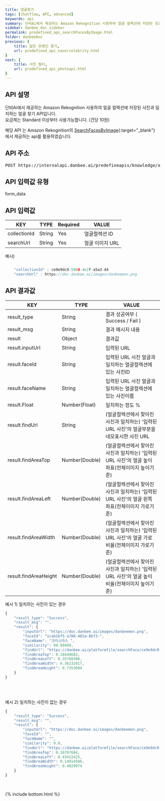 ```yaml
---
title: 얼굴찾기
tags: [chatflow, API, advanced]
keywords: api
summary: 단비Ai에서 제공하는 Amazon Rekognition 사용하여 얼굴 컬렉션에 저장된 것과 일치하는 얼굴 찾기 API입니다.
sidebar: danbee_doc_sidebar
permalink: predefined_api_searchFacesByImage.html
folder: danbeeDoc
previous: {
    title: 닮은 유명인 찾기,
    url: predefined_api_navercelebrity.html
}
next: {
    title: 사진 필터,
    url: predefined_api_photoapi.html
}
---
```


## API 설명

 단비Ai에서 제공하는 Amazon Rekognition 사용하여 얼굴 컬렉션에 저장된 사진과 일치하는 얼굴 찾기 API입니다. <br>
요금제는 Standard 이상부터 사용가능합니다. (건당 10원) <br>

해당 API 는 Amazon Rekognition의 [SearchFacesByImage](https://docs.aws.amazon.com/ko_kr/rekognition/latest/dg/API_DeleteFaces.html){:target="_blank"} 에서 제공하는 api를 활용하였습니다.

## API 주소
<pre>POST https://internalapi.danbee.ai/predefineapis/knowledge/awsRekog/matchingFace</pre>

## API 입력값 유형
form_data


## API 입력값

| KEY | TYPE | Required | VALUE |
|--------|--------|--------|--------|
| collectionId | String | Yes | 얼굴컬렉션 ID|
| searchUrl | String | Yes | 얼굴 이미지 URL|

예시)
```javascript

    "collectionId" : ce9e9dc9-590d-4e2f-a5a3-d4
    "searchUrl" : https://doc.danbee.ai/images/danbeemon.png

```
## API 결과값

| KEY | TYPE | VALUE |
|--------|--------|--------|
| result_type | String | 결과 성공여부 ( Success / Fail ) |
| result_msg | String | 결과 메시지 내용 |
| result | Object | 결과값 |
| result.inputUrl | String | 입력된 URL |
| result.faceId | String | 입력된 URL 사진 얼굴과 일치하는 얼굴컬렉션에 있는 사진ID  |
| result.faceName | String | 입력된 URL 사진 얼굴과 일치하는 얼굴컬렉션에 있는 사진이름 |
| result.Float | Number(Float) | 일치하는 정도 % |
| result.findUrl | String | (얼굴컬렉션에서 찾아진 사진과 일치하는) '입력된 URL 사진'의 얼굴부분을 네모표시한 사진 URL |
| result.findAreaTop | Number(Double) | (얼굴컬렉션에서 찾아진 사진과 일치하는) '입력된 URL 사진'의 얼굴 높이 좌표(전체이미지 높이기준) |
| result.findAreaLeft | Number(Double) | (얼굴컬렉션에서 찾아진 사진과 일치하는) '입력된 URL 사진'의 얼굴 왼쪽 좌표(전체이미지 가로기준) |
| result.findAreaWidth | Number(Double) | (얼굴컬렉션에서 찾아진 사진과 일치하는) '입력된 URL 사진'의 얼굴 가로 비율(전체이미지 가로기준) |
| result.findAreaHeight | Number(Double) | (얼굴컬렉션에서 찾아진 사진과 일치하는) '입력된 URL 사진'의 얼굴 높이 비율(전체이미지 높이기준)|

예시 1) 일치하는 사진이 있는 경우
```javascript
{
    "result_type": "Success",
    "result_msg": "",
    "result": {
        "inputUrl": "https://doc.danbee.ai/images/danbeemon.png",
        "faceId": "1cab16f5-a788-402a-8bf3-",
        "faceName": "크리스마스 ",
        "similarity": 99.99409,
        "findUrl": "https://danbee.ai/platformfile/searchFace/ce9e9dc9-590d-4e2f-a5a3-d4/20210914190907-faceDetection.jpg",
        "findAreaTop": 0.18440682,
        "findAreaLeft": 0.35768306,
        "findAreaWidth": 0.36232817,
        "findAreaHeight": 0.7353094
    }
}
```
<br><br>

예시 2) 일치하는 사진이 없는 경우
```javascript
{
    "result_type": "Success",
    "result_msg": "",
    "result": {
        "inputUrl": "https://doc.danbee.ai/images/danbeemon.png",
        "faceId": "",
        "faceName": "",
        "similarity": 0.0,
        "findUrl": "https://danbee.ai/platformfile/searchFace/ce9e9dc9-590d-4e2f-a5a3-d4/2021091419-faceDetection.jpg",
        "findAreaTop": 0.16707684,
        "findAreaLeft": 0.43422425,
        "findAreaWidth": 0.14914586,
        "findAreaHeight": 0.4029974
    }
}
```
<br />

{% include bottom.html %}

